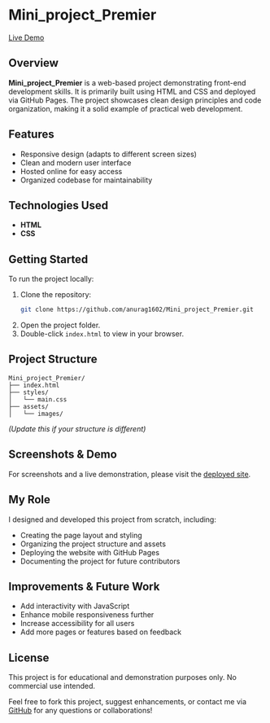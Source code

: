 # Mini_project_Premier

[Live Demo](https://anurag1602.github.io/Mini_project_Premier/)

## Overview

**Mini_project_Premier** is a web-based project demonstrating front-end development skills. It is primarily built using HTML and CSS and deployed via GitHub Pages. The project showcases clean design principles and code organization, making it a solid example of practical web development.

## Features

- Responsive design (adapts to different screen sizes)
- Clean and modern user interface
- Hosted online for easy access
- Organized codebase for maintainability

## Technologies Used

- **HTML**
- **CSS**

## Getting Started

To run the project locally:

1. Clone the repository:
    ```bash
    git clone https://github.com/anurag1602/Mini_project_Premier.git
    ```
2. Open the project folder.
3. Double-click `index.html` to view in your browser.

## Project Structure

```
Mini_project_Premier/
├── index.html
├── styles/
│   └── main.css
├── assets/
│   └── images/
```
*(Update this if your structure is different)*

## Screenshots & Demo

For screenshots and a live demonstration, please visit the [deployed site](https://anurag1602.github.io/Mini_project_Premier/).

## My Role

I designed and developed this project from scratch, including:
- Creating the page layout and styling
- Organizing the project structure and assets
- Deploying the website with GitHub Pages
- Documenting the project for future contributors

## Improvements & Future Work

- Add interactivity with JavaScript
- Enhance mobile responsiveness further
- Increase accessibility for all users
- Add more pages or features based on feedback

## License

This project is for educational and demonstration purposes only. No commercial use intended.


Feel free to fork this project, suggest enhancements, or contact me via [GitHub](https://github.com/anurag1602) for any questions or collaborations!